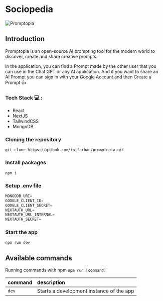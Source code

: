 # Sociopedia

![Promptopia](https://i.postimg.cc/hG1gsJsQ/Promptopia.png)

## Introduction
Promptopia is an open-source AI prompting tool for the modern world to discover, create and share creative prompts.

In the application, you can find a Prompt made by the other user that you can use in the Chat GPT or any AI application. And if you want to share an AI Prompt you can sign in with your Google Account and then Create a Prompt 👍

### Tech Stack 💻 :
- React
- NextJS
- TailwindCSS
- MongoDB

### Cloning the repository

```shell
git clone https://github.com/inifarhan/promptopia.git
```

### Install packages

```shell
npm i
```

### Setup .env file


```js
MONGODB_URI=
GOOGLE_CLIENT_ID=
GOOGLE_CLIENT_SECRET=
NEXTAUTH_URL=
NEXTAUTH_URL_INTERNAL=
NEXTAUTH_SECRET=
```

### Start the app

```shell
npm run dev
```

## Available commands

Running commands with npm `npm run [command]`

| command         | description                              |
| :-------------- | :--------------------------------------- |
| `dev`           | Starts a development instance of the app |
